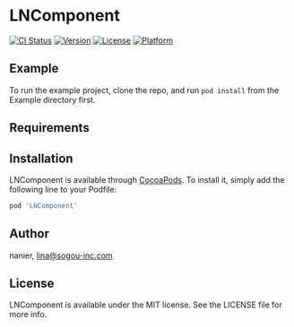 # LNComponent

[![CI Status](https://img.shields.io/travis/nanier/LNComponent.svg?style=flat)](https://travis-ci.org/nanier/LNComponent)
[![Version](https://img.shields.io/cocoapods/v/LNComponent.svg?style=flat)](https://cocoapods.org/pods/LNComponent)
[![License](https://img.shields.io/cocoapods/l/LNComponent.svg?style=flat)](https://cocoapods.org/pods/LNComponent)
[![Platform](https://img.shields.io/cocoapods/p/LNComponent.svg?style=flat)](https://cocoapods.org/pods/LNComponent)

## Example

To run the example project, clone the repo, and run `pod install` from the Example directory first.

## Requirements

## Installation

LNComponent is available through [CocoaPods](https://cocoapods.org). To install
it, simply add the following line to your Podfile:

```ruby
pod 'LNComponent'
```

## Author

nanier, lina@sogou-inc.com

## License

LNComponent is available under the MIT license. See the LICENSE file for more info.
